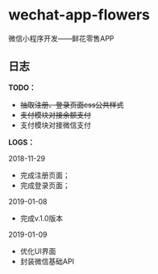 # wechat-app-flowers
微信小程序开发——鲜花零售APP

## 日志

**TODO：**

* ~~抽取注册、登录页面css公共样式~~
* ~~支付模块对接余额支付~~
* 支付模块对接微信支付

**LOGS：**

2018-11-29

* 完成注册页面；
* 完成登录页面；

2019-01-08

* 完成v.1.0版本

2019-01-09

* 优化UI界面
* 封装微信基础API
